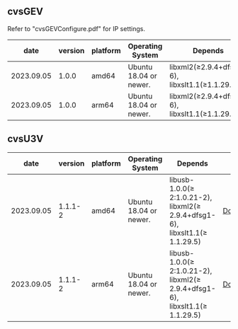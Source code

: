 ## cvsGEV

Refer to "cvsGEVConfigure.pdf" for IP settings.

| date | version | platform | Operating System | Depends | link |
| --- | --- | --- | --- | --- | --- |
| 2023.09.05 | 1.0.0 | amd64 | Ubuntu 18.04 or newer.  | libxml2(≥2.9.4+dfsg1-6), libxslt1.1(≥1.1.29.5) |[Download](https://github.com/CREVIS/Camera/blob/master/Linux/deb%20Package/libcvsGEV_1.1.0_amd64.deb)|
| 2023.09.05 | 1.0.0 | arm64 | Ubuntu 18.04 or newer.  | libxml2(≥2.9.4+dfsg1-6), libxslt1.1(≥1.1.29.5) |[Download](https://github.com/CREVIS/Camera/blob/master/Linux/deb%20Package/libcvsGEV_1.1.0_arm64.deb)|

## cvsU3V

| date | version | platform | Operating System | Depends | link |
| --- | --- | --- | --- | --- | --- |
| 2023.09.05 | 1.1.1-2 | amd64 | Ubuntu 18.04 or newer.  | libusb-1.0.0(≥ 2:1.0.21-2), libxml2(≥ 2.9.4+dfsg1-6), libxslt1.1(≥ 1.1.29.5) |[Download](https://github.com/CREVIS/Camera/blob/master/Linux/deb%20Package/libcvsU3V_1.1.1-2_amd64.deb)|
| 2023.09.05 | 1.1.1-2 | arm64 | Ubuntu 18.04 or newer.  | libusb-1.0.0(≥ 2:1.0.21-2), libxml2(≥ 2.9.4+dfsg1-6), libxslt1.1(≥ 1.1.29.5) |[Download](https://github.com/CREVIS/Camera/blob/master/Linux/deb%20Package/libcvsU3V_1.1.1-2_arm64.deb)|
